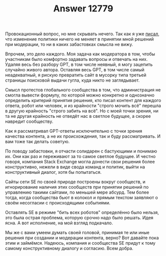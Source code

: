 ﻿---
title: "Answer 12779"
se.owner.user_id: 373567
se.owner.display_name: "aepot"
se.owner.link: "https://ru.meta.stackoverflow.com/users/373567/aepot"
se.answer_id: 12779
se.question_id: 12778
se.post_type: answer
se.is_accepted: True
---
<p>Провокационный вопрос, но мне скрывать нечего. Так как я уже <a href="https://ru.meta.stackoverflow.com/a/12759/373567">писал</a>, что изменение политики ничего не меняет в принятии мной решений при модерации, то ни в каких забастовках смысла не вижу.</p>
<p>Впрочем, это дело каждого. Моя задача как модератора в том, чтобы участникам было комфортно задавать вопросы и отвечать на них. Удаляя весь без разбору GPT, в том числе неявный, я могу зацепить случайно живого автора. Оставляя весь GPT, в том числе самый неадекватный, я рискую превратить сайт в мусорку типа третьей страницы поисковой выдачи гугла, куда никто не заглядывает.</p>
<p>Смысл протестов глобального сообщества в том, что администрация не смогла вывести формулу, по которой можно конкретно и однозначно определить критерий принятия решения, кто писал контент для каждого ответа, робот или человек, и из крайности &quot;строго мочить всё&quot; перешла в другую крайность &quot;строго забить на всё&quot;. Но с моей точки зрения, ни та не другая крайность не отведёт нас в светлое будущее, а скорее навредит сообществу.</p>
<p>Как я рассматривал GPT-ответы исключительно с точки зрения качества контента, а не их происхождения, так и буду рассматривать. И вам тоже так делать советую.</p>
<p>По поводу забастовки, я отчасти солидарен с бастующими и понимаю их. Они как раз и переживают за то самое светлое будущее. И честно говоря, компания Stack Exchange могла донести свои решения более конструктивно, нежели в виде свода команд и политик, выйти на конструктивный диалог, хотя бы попытаться.</p>
<p>Сайты сети SE по своей природе построены вокруг сообществ, и игнорирование наличия этих сообществ при принятии решений по управлению такими сайтами, по меньшей мере абсурд. Тем более тогда, когда сообщества бьют в колокол и прямым текстом заявляют о своём несогласии с происходящими событиями.</p>
<p>Оставлять SE в режиме &quot;бить всех роботов&quot; определённо было нельзя, это была острая проблема, которую срочно надо было решать. Идея ясна. А вот исполнение, на мой взгляд подкачало.</p>
<p>Мы же с вами умеем думать своей головой, принимая те или иные решения при создании и модерации контента, верно? Вот давайте пока этим и займёмся. Надеюсь, компания и сообщества SE придут к тому самому конструктивному диалогу и согласию. Всем добра.</p>
